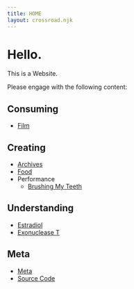 ```yaml
---
title: HOME
layout: crossroad.njk
---
```

# Hello.
This is a Website.

Please engage with the following content:

## Consuming
 - [Film](./consuming/film.html)

## Creating
 - [Archives](./creating/archives.html)
 - [Food](./creating/food/recipes.html)
 - Performance
     - [Brushing My Teeth](./creating/brushing-my-teeth.html)
     
## Understanding
 - [Estradiol](./understanding/estradiol.html)
 - [Exonuclease T](./understanding/exot-literature.html)

## Meta
 - [Meta](./meta/meta.html)
 - [Source Code](https://github.com/biosafetylvl5/gwynu)
